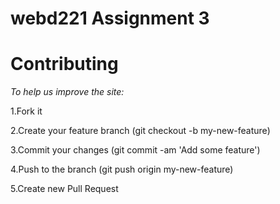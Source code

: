 webd221 Assignment 3
===================

# Contributing
*To help us improve the site:*

1.Fork it

2.Create your feature branch (git checkout -b my-new-feature)

3.Commit your changes (git commit -am 'Add some feature')

4.Push to the branch (git push origin my-new-feature)

5.Create new Pull Request

